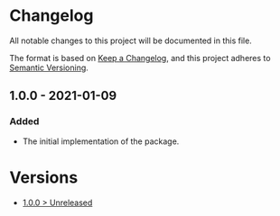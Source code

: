 # Changelog
All notable changes to this project will be documented in this file.

The format is based on [Keep a Changelog](https://keepachangelog.com/en/1.0.0/),
and this project adheres to [Semantic Versioning](https://semver.org/spec/v2.0.0.html).

## 1.0.0 - 2021-01-09
### Added
- The initial implementation of the package.

# Versions
- [1.0.0 > Unreleased](https://github.com/ulrack/orm-extension/compare/1.0.0...HEAD)
